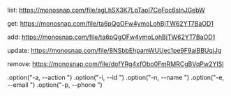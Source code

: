 list: https://monosnap.com/file/agLhSX3K7LpTaoI7CeFoc6slnJGebW

get: https://monosnap.com/file/ta6pQgOFw4ymoLohBjTW62YT7BaOD1

add: https://monosnap.com/file/ta6pQgOFw4ymoLohBjTW62YT7BaOD1

update: https://monosnap.com/file/8NSbbEhpamWUUec1pe9F9aiBBUqjJg

remove: https://monosnap.com/file/dofYRg4xfObo0FmRMRCgBVqPw2YISl

.option("-a, --action <type>")
.option("-i, --id <type>")
.option("-n, --name <type>")
.option("-e, --email <type>")
.option("-p, --phone <type>")
